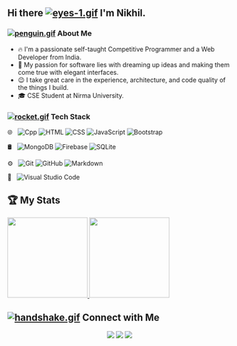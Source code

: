 ## Hi there [![eyes-1.gif](https://s4.gifyu.com/images/eyes-1.gif)](https://gifyu.com/image/ZOeV) I'm Nikhil.

### [![penguin.gif](https://s4.gifyu.com/images/penguin.gif)](https://gifyu.com/image/Zy2O) About Me 

- 🔥&nbsp;I'm a passionate self-taught Competitive Programmer and a Web Developer from India. 
- 🎯&nbsp;My passion for software lies with dreaming up ideas and making them come true with elegant interfaces. 
- 😉&nbsp;I take great care in the experience, architecture, and code quality of the things I build.
- 🎓&nbsp;CSE Student at Nirma University.


### [![rocket.gif](https://s4.gifyu.com/images/rocket.gif)](https://gifyu.com/image/ZySM) Tech Stack

🌐 &nbsp;
  ![Cpp](https://img.shields.io/badge/-C++-333333.svg?style=flat&logo=c%2B%2B&logoColor=yellow)
  ![HTML](https://img.shields.io/badge/-HTML-333333?style=centerme&logo=HTML5)
  ![CSS](https://img.shields.io/badge/-CSS-333333?style=flat&logo=CSS3&logoColor=1572B6)
  ![JavaScript](https://img.shields.io/badge/-JavaScript-333333?style=flat&logo=javascript)
  ![Bootstrap](https://img.shields.io/badge/-Bootstrap-333333?style=flat&logo=bootstrap&logoColor=563D7C)

🛢 &nbsp;
  ![MongoDB](https://img.shields.io/badge/-MongoDB-333333?style=flat&logo=mongodb)
  ![Firebase](https://img.shields.io/badge/-Firebase-333333?style=flat&logo=firebase)
  ![SQLite](https://img.shields.io/badge/-SQLite-333333?style=flat&logo=sqlite&logoColor=blue)
  
⚙️ &nbsp;
  ![Git](https://img.shields.io/badge/-Git-333333?style=flat&logo=git)
  ![GitHub](https://img.shields.io/badge/-GitHub-333333?style=flat&logo=github)
  ![Markdown](https://img.shields.io/badge/-Markdown-333333?style=flat&logo=markdown)
  
🔧 &nbsp;
  ![Visual Studio Code](https://img.shields.io/badge/-VSCode-333333?style=flat&logo=visual-studio-code&logoColor=007ACC)
  
## 🏆&nbsp;My Stats
<p>
<a href="https://github.com/AVS1508">
  <img height="180em" src="https://github-readme-stats.vercel.app/api?username=nikhraj&show_icons=true&theme=radical" />
  <img height="180em" src="https://github-readme-stats-eight-theta.vercel.app/api/top-langs/?username=nikhraj&theme=radical&layout=compact" />
</a>
</p>


## [![handshake.gif](https://s4.gifyu.com/images/handshake.gif)](https://gifyu.com/image/Zy2f) Connect with Me

<p align="center">
<a href="https://nikhilrajput.me"><img src="https://img.shields.io/badge/-nikhilrajput.me-3423A6?style=flat-square&logo=Google-Chrome&logoColor=white"/></a>
<a href="https://www.linkedin.com/in/rajput1nikhil/"><img src="https://img.shields.io/badge/-Nikhil-0077B5?style=flat-square&logo=Linkedin&logoColor=white"/></a>
<a href="mailto:nikhil2018.rajput@gamil.com"><img src="https://img.shields.io/badge/-Mail-D14836?style=flat-square&logo=Gmail&logoColor=white"/></a>
